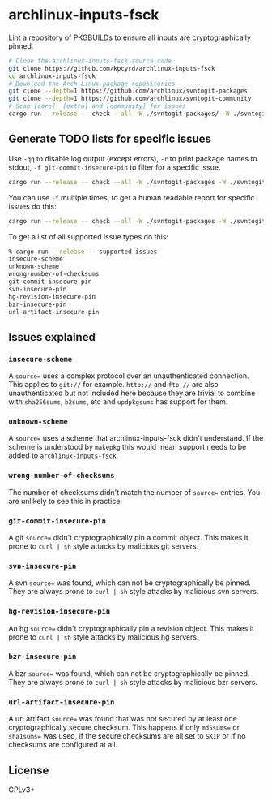# archlinux-inputs-fsck

Lint a repository of PKGBUILDs to ensure all inputs are cryptographically pinned.

```sh
# Clone the archlinux-inputs-fsck source code
git clone https://github.com/kpcyrd/archlinux-inputs-fsck
cd archlinux-inputs-fsck
# Download the Arch Linux package repositories
git clone --depth=1 https://github.com/archlinux/svntogit-packages
git clone --depth=1 https://github.com/archlinux/svntogit-community
# Scan [core], [extra] and [community] for issues
cargo run --release -- check --all -W ./svntogit-packages/ -W ./svntogit-community/
```

## Generate TODO lists for specific issues

Use `-qq` to disable log output (except errors), `-r` to print package names to stdout, `-f git-commit-insecure-pin` to filter for a specific issue.

```sh
cargo run --release -- check --all -W ./svntogit-packages -W ./svntogit-community -qqrf git-commit-insecure-pin
```

You can use `-f` multiple times, to get a human readable report for specific issues do this:

```sh
cargo run --release -- check --all -W ./svntogit-packages -W ./svntogit-community -q -f git-commit-insecure-pin -f svn-insecure-pin
```

To get a list of all supported issue types do this:

```sh
% cargo run --release -- supported-issues
insecure-scheme
unknown-scheme
wrong-number-of-checksums
git-commit-insecure-pin
svn-insecure-pin
hg-revision-insecure-pin
bzr-insecure-pin
url-artifact-insecure-pin
```

## Issues explained

### `insecure-scheme`

A `source=` uses a complex protocol over an unauthenticated connection. This applies to `git://` for example. `http://` and `ftp://` are also unauthenticated but not included here because they are trivial to combine with `sha256sums`, `b2sums`, etc and `updpkgsums` has support for them.

### `unknown-scheme`

A `source=` uses a scheme that archlinux-inputs-fsck didn't understand. If the scheme is understood by `makepkg` this would mean support needs to be added to `archlinux-inputs-fsck`.

### `wrong-number-of-checksums`

The number of checksums didn't match the number of `source=` entries. You are unlikely to see this in practice.

### `git-commit-insecure-pin`

A git `source=` didn't cryptographically pin a commit object. This makes it prone to `curl | sh` style attacks by malicious git servers.

### `svn-insecure-pin`

A svn `source=` was found, which can not be cryptographically be pinned. They are always prone to `curl | sh` style attacks by malicious svn servers.

### `hg-revision-insecure-pin`

An hg `source=` didn't cryptographically pin a revision object. This makes it prone to `curl | sh` style attacks by malicious hg servers.

### `bzr-insecure-pin`

A bzr `source=` was found, which can not be cryptographically be pinned. They are always prone to `curl | sh` style attacks by malicious bzr servers.

### `url-artifact-insecure-pin`

A url artifact `source=` was found that was not secured by at least one cryptographically secure checksum. This happens if only `md5sums=` or `sha1sums=` was used, if the secure checksums are all set to `SKIP` or if no checksums are configured at all.

## License

GPLv3+
